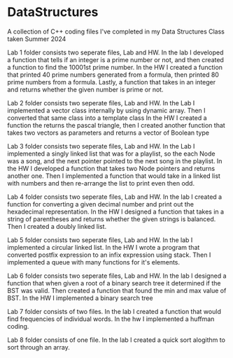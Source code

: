 # DataStructures
A collection of C++ coding files I've completed in my Data Structures Class taken Summer 2024

Lab 1 folder consists two seperate files, Lab and HW. In the lab I developed a function that tells if an integer is a prime number or not, and then created a function to find the 10001st prime number.
In the HW I created a function that printed 40 prime numbers generated from a formula, then printed 80 prime numbers from a formula. Lastly, a function that takes in an integer and returns whether the given number is prime or not.

Lab 2 folder consists two seperate files, Lab and HW. In the Lab I implemented a vector class internally by using dynamic array. Then I converted that same class into a template class
In the HW I created a function the returns the pascal triangle, then I created another function that takes two vectors as parameters and returns a vector of Boolean type

Lab 3 folder consists two seperate files, Lab and HW. In the Lab I implemented a singly linked list that was for a playlist, so the each Node was a song, and the next pointer pointed to the next song in the playlist.
In the HW I developed a function that takes two Node pointers and returns another one. Then I implemented a function that would take in a linked list with numbers and then re-arrange the list to print even then odd.

Lab 4 folder consists two seperate files, Lab and HW. In the lab I created a function for converting a given decimal number and print out the hexadecimal representation.
In the HW I designed a function that takes in a string of parentheses and returns whether the given strings is balanced. Then I created a doubly linked list.

Lab 5 folder consists two seperate files, Lab and HW. In the lab I implemented a circular linked list.
In the HW I wrote a program that converted postfix expression to an infix expression using stack. Then I implemented a queue with many functions for it's elements.

Lab 6 folder consists two seperate files, Lab and HW. In the lab I designed a function that when given a root of a binary search tree it determined if the BST was valid. Then created a function that found the min and max value of BST.
In the HW I implemented a binary search tree

Lab 7 folder consists of two files. In the lab I created a function that would find frequencies of individual words. In the hw I implemented a huffman coding.

Lab 8 folder consists of one file. In the lab I created a quick sort alogithm to sort through an array.
